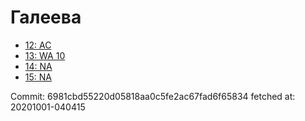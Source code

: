 # Галеева
- [12: AC](12.md)
- [13: WA 10](13.md)
- [14: NA](14.md)
- [15: NA](15.md)

Commit: 6981cbd55220d05818aa0c5fe2ac67fad6f65834
 fetched at: 20201001-040415
